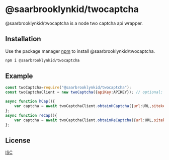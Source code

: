 # @saarbrooklynkid/twocaptcha

@saarbrooklynkid/twocaptcha is a node two captcha api wrapper.

## Installation

Use the package manager [npm](https://www.npmjs.com/) to install @saarbrooklynkid/twocaptcha.

```bash
npm i @saarbrooklynkid/twocaptcha
```

## Example

```js
const twoCaptcha=require("@saarbrooklynkid/twocaptcha");
const twoCaptchaClient = new twoCaptcha({apiKey:APIKEY}); // optional: returnError BOOLEAN, timeout INT, intervall INT

async function hCap(){
	var captcha = await twoCaptchaClient.obtainHCaptcha({url:URL,sitekey:SITEKEY})
};
async function reCap(){
	var captcha = await twoCaptchaClient.obtainReCaptcha({url:URL,sitekey:SITEKEY}) // optional: Version STRING, proxy STRING, invisible BOOLEAN
};
```

## License
[ISC](https://choosealicense.com/licenses/isc/)